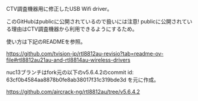 CTV調査機器用に修正したUSB Wifi driver。

このGitHubはpublicに公開されているので扱いには注意!
publicに公開されている理由はCTV調査機器から利用できるようにするため。

使い方は下記のREADMEを参照。

https://github.com/tvision-jp/rtl8812au-revisio?tab=readme-ov-file#rtl8812au21au-and-rtl8814au-wireless-drivers

nuc13ブランチはfork元の以下のv5.6.4.2のcommit id: 63cf0b4584aa8878b0fe8ab38017f31c319bde3d を元に作成。

https://github.com/aircrack-ng/rtl8812au/tree/v5.6.4.2

